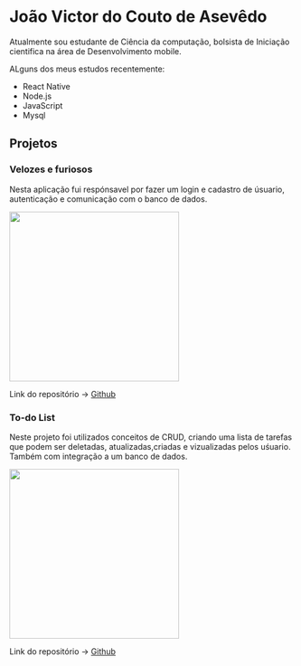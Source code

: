 # João Victor do Couto de Asevêdo

Atualmente sou estudante de Ciência da computação, bolsista de Iniciação cientifica na área de Desenvolvimento mobile.

ALguns dos meus estudos recentemente:
- React Native 
- Node.js
- JavaScript
- Mysql


## Projetos<br>
### Velozes e furiosos
Nesta aplicação fui respónsavel por fazer um login e cadastro de úsuario, autenticação e comunicação com o banco de dados. 



<a href="https://velozes-furiosos.herokuapp.com/" target="_blank"><img align="center" height="300em"  src='https://media-exp1.licdn.com/dms/image/C4D22AQG4mR_YdAMBKQ/feedshare-shrink_2048_1536/0/1665948758774?e=1671062400&v=beta&t=5SCXSdiWYMpGN0h3n9Ea1ZEkJpBovvPEGrO-v6sHsUY'></a>
<br>

Link do repositório -> <a href="https://github.com/iamjvictor/Site-velozes-e-furiosos"> Github </a>


### To-do List
Neste projeto foi utilizados conceitos de CRUD, criando uma lista de tarefas que podem ser deletadas, atualizadas,criadas e vizualizadas pelos uśuario. Também com integração a um banco de dados.



<a href="https://todolist-joaovictor.herokuapp.com/" target="_blank"><img align="center" height="300em"  src='https://media-exp1.licdn.com/dms/image/C4E22AQE5LiY0_8SY0Q/feedshare-shrink_800/0/1658349559155?e=1671062400&v=beta&t=rWKy4tf9C0yTTUouEyxiYmbMtXDBaadiaBLRcvyBuas'></a>
<br>

Link do repositório -> <a href="https://github.com/iamjvictor/todolist"> Github </a>





